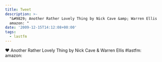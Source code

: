 ```yaml
---
title: Tweet
description: >-
  "&#9829; Another Rather Lovely Thing by Nick Cave &amp; Warren Ellis #lastfm: 
  amazon: "
date: '2009-12-15T14:12:08+00:00'
tags:
  - lastfm
---
```

&#9829; Another Rather Lovely Thing by Nick Cave &amp; Warren Ellis #lastfm:  amazon: 
